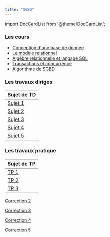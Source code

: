 ```yaml
---
title: "SGBD"
---
```


import DocCardList from '@theme/DocCardList';

<DocCardList />

### Les cours

- [Conception d'une base de donnée]
- [Le modèle relationnel]
- [Algèbre relationnelle et langage SQL]
- [Transactions et concurrence]
- [Algorithme de SGBD]

### Les travaux dirigés

| Sujet de TD |
|:------------|
| [Sujet 1]   |
| [Sujet 2]   |
| [Sujet 3]   |
| [Sujet 4]   |
| [Sujet 5]   |

### Les travaux pratique

| Sujet de TP |
|:------------|
| [TP 1]      |
| [TP 2]      |
| [TP 3]      |

[Conception d'une base de donnée]: https://moodle.bordeaux-inp.fr/mod/resource/view.php?id=47001

[Le modèle relationnel]:https://moodle.bordeaux-inp.fr/mod/resource/view.php?id=48120

[Algèbre relationnelle et langage SQL]:https://moodle.bordeaux-inp.fr/mod/resource/view.php?id=40788

[Transactions et concurrence]:https://moodle.bordeaux-inp.fr/pluginfile.php/155560/mod_resource/content/1/concurrence.pdf

[Algorithme de SGBD]:https://moodle.bordeaux-inp.fr/pluginfile.php/156109/mod_resource/content/1/cours-optimisation.pdf

[Sujet 1]:https://moodle.bordeaux-inp.fr/pluginfile.php/49008/mod_resource/content/3/td1.pdf

[Sujet 2]:https://moodle.bordeaux-inp.fr/pluginfile.php/49009/mod_resource/content/1/td2.pdf

[Sujet 3]:https://moodle.bordeaux-inp.fr/pluginfile.php/49010/mod_resource/content/2/td3.pdf

[Sujet 4]:https://moodle.bordeaux-inp.fr/pluginfile.php/49011/mod_resource/content/1/td4.pdf

[Sujet 5]:https://moodle.bordeaux-inp.fr/pluginfile.php/49012/mod_resource/content/2/td5.pdf

[Correction 2](./img/td2.pdf)

[Correction 3](./img/td3.pdf)

[Correction 4](./img/td4.pdf)

[Correction 5](./img/td5.pdf)

[TP 1]:https://moodle.bordeaux-inp.fr/mod/page/view.php?id=9985

[TP 2]:http://slombardy.vvv.enseirb-matmeca.fr/ens/sgbd/jdbc.php

[TP 3]:http://slombardy.vvv.enseirb-matmeca.fr/ens/sgbd/tdsqlav.php#sec1

[Correction 1]:http://slombardy.vvv.enseirb-matmeca.fr/ens/sgbd/tdsql.php?corr=yes

[Correction 2]:http://slombardy.vvv.enseirb-matmeca.fr/ens/sgbd/tdsqlav.php?corrav=yes

